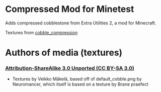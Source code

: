 # Compressed Mod for Minetest
Adds compressed cobblestone from Extra Utilities 2, a mod for Minecraft.  

Textures from [cobble_compression](https://github.com/veikk0/cobble_compression)
# Authors of media (textures)
### [Attribution-ShareAlike 3.0 Unported (CC BY-SA 3.0)](http://creativecommons.org/licenses/by-sa/3.0/)
* Textures by Veikko Mäkelä, based off of default_cobble.png by Neuromancer, which itself is based on a texture by Brane praefect
